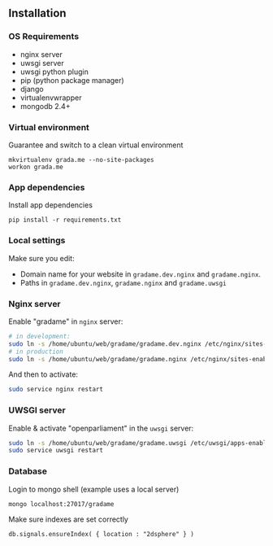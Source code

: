 
## Installation

### OS Requirements
 - nginx server
 - uwsgi server
 - uwsgi python plugin
 - pip (python package manager)
 - django
 - virtualenvwrapper
 - mongodb 2.4+

### Virtual environment

Guarantee and switch to a clean virtual environment
```
mkvirtualenv grada.me --no-site-packages
workon grada.me
```
### App dependencies

Install app dependencies
```
pip install -r requirements.txt
```

### Local settings

Make sure you edit:

 - Domain name for your website in `gradame.dev.nginx` and `gradame.nginx`.
 - Paths in `gradame.dev.nginx`, `gradame.nginx` and `gradame.uwsgi`

### Nginx server

Enable "gradame" in `nginx` server:
```sh
# in development:
sudo ln -s /home/ubuntu/web/gradame/gradame.dev.nginx /etc/nginx/sites-enabled/
# in production
sudo ln -s /home/ubuntu/web/gradame/gradame.nginx /etc/nginx/sites-enabled/
```

And then to activate:
```sh
sudo service nginx restart
```
### UWSGI server

Enable & activate "openparliament" in the `uwsgi` server:
```sh
sudo ln -s /home/ubuntu/web/gradame/gradame.uwsgi /etc/uwsgi/apps-enabled/gradame.ini
sudo service uwsgi restart
```

### Database
Login to mongo shell (example uses a local server)

```
mongo localhost:27017/gradame
```

Make sure indexes are set correctly
```
db.signals.ensureIndex( { location : "2dsphere" } )
